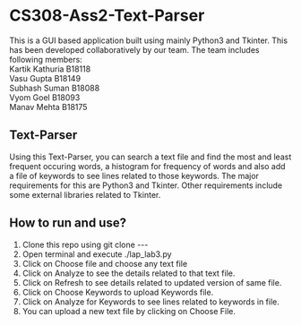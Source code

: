 # CS308-Ass2-Text-Parser
This is a GUI based application built using mainly Python3 and Tkinter. This has been developed collaboratively by our team. The team includes following members: </br>
Kartik Kathuria B18118 </br>
Vasu Gupta B18149</br>
Subhash Suman B18088 </br>
Vyom Goel B18093 </br>
Manav Mehta B18175 </br>

## Text-Parser 
Using this Text-Parser, you can search a text file and find the most and least frequent occuring words, a histogram for frequency of words and also add a file of keywords to see lines related to those keywords. 
The major requirements for this are Python3 and Tkinter. Other requirements include some external libraries related to Tkinter. 

## How to run and use?
1. Clone this repo using git clone --- </br>
2. Open terminal and execute ./lap_lab3.py </br>
3. Click on Choose file and choose any text file </br>
4. Click on Analyze to see the details related to that text file. </br>
5. Click on Refresh to see details related to updated version of same file. </br>
6. Click on Choose Keywords to upload Keywords file. </br>
7. Click on Analyze for Keywords to see lines related to keywords in file. </br>
8. You can upload a new text file by clicking on Choose File. 
